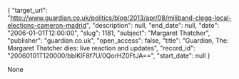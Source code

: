 {
  "target_url": "http://www.guardian.co.uk/politics/blog/2013/apr/08/miliband-clegg-local-elections-cameron-madrid", 
  "description": null, 
  "end_date": null, 
  "date": "2006-01-01T12:00:00", 
  "slug": 1181, 
  "subject": "Margaret Thatcher", 
  "publisher": "guardian.co.uk", 
  "open_access": false, 
  "title": "Guardian, The: Margaret Thatcher dies: live reaction and updates", 
  "record_id": "20060101T120000/bblKlF8f7U/0QorHZ0FtJA==", 
  "start_date": null
}

None